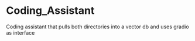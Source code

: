 # Coding_Assistant
Coding assistant that pulls both directories into a vector db and uses gradio as interface
